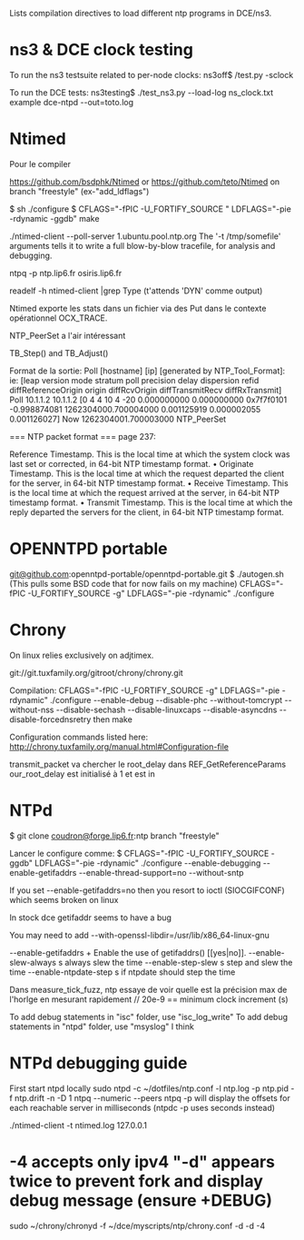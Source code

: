 Lists compilation directives to load different ntp programs in DCE/ns3.


ns3 & DCE clock testing
===
To run the ns3 testsuite related to per-node clocks:
ns3off$ /test.py -sclock

To run the DCE tests:
ns3testing$ ./test_ns3.py --load-log ns_clock.txt example dce-ntpd --out=toto.log 



Ntimed 
===
Pour le compiler

https://github.com/bsdphk/Ntimed or 
https://github.com/teto/Ntimed on branch "freestyle" (ex-"add_ldflags")

$ sh ./configure
$ CFLAGS="-fPIC -U_FORTIFY_SOURCE " LDFLAGS="-pie -rdynamic -ggdb" make

./ntimed-client --poll-server 1.ubuntu.pool.ntp.org
The '-t /tmp/somefile' arguments tells it to write a full blow-by-blow
tracefile, for analysis and debugging.

ntpq -p ntp.lip6.fr
osiris.lip6.fr

readelf -h ntimed-client |grep Type  (t'attends 'DYN' comme output)

Ntimed exporte les stats dans un fichier via des Put dans le contexte opérationnel OCX_TRACE.


NTP_PeerSet a l'air intéressant

 TB_Step() and TB_Adjust()


Format de la sortie:
Poll [hostname] [ip] [generated by NTP_Tool_Format]: ie:
[leap version mode stratum poll precision delay dispersion refid diffReferenceOrigin origin diffRcvOrigin diffTransmitRecv diffRxTransmit]
Poll 10.1.1.2 10.1.1.2 [0 4 4  10   4  -20 0.000000000 0.000000000 0x7f7f0101 -0.998874081 1262304000.700004000 0.001125919 0.000002055 0.001126027]
Now 1262304001.700003000 NTP_PeerSet


=== NTP packet format ===
page 237:

Reference Timestamp. This is the local time at which the system clock was last set or corrected, in 64-bit NTP timestamp format.
• Originate Timestamp. This is the local time at which the request departed the client for the server, in 64-bit NTP timestamp format.
• Receive Timestamp. This is the local time at which the request arrived at the server, in 64-bit NTP timestamp format.
• Transmit Timestamp. This is the local time at which the reply departed the servers for the client, in 64-bit NTP timestamp format.

OPENNTPD portable 
===

git@github.com:openntpd-portable/openntpd-portable.git
$ ./autogen.sh
(This pulls some BSD code that for now fails on my machine)
CFLAGS="-fPIC -U_FORTIFY_SOURCE -g" LDFLAGS="-pie -rdynamic" ./configure


Chrony 
===

On linux relies exclusively on adjtimex.

git://git.tuxfamily.org/gitroot/chrony/chrony.git

Compilation:
CFLAGS="-fPIC -U_FORTIFY_SOURCE -g" LDFLAGS="-pie -rdynamic" ./configure --enable-debug --disable-phc --without-tomcrypt --without-nss --disable-sechash --disable-linuxcaps --disable-asyncdns --disable-forcednsretry
then make

Configuration commands listed here:
http://chrony.tuxfamily.org/manual.html#Configuration-file

transmit_packet va chercher le root_delay dans REF_GetReferenceParams
our_root_delay est initialisé à 1 et est in

NTPd 
===

$ git clone coudron@forge.lip6.fr:ntp branch "freestyle"


Lancer le configure comme:
$ CFLAGS="-fPIC -U_FORTIFY_SOURCE -ggdb" LDFLAGS="-pie -rdynamic" ./configure --enable-debugging  --enable-getifaddrs --enable-thread-support=no --without-sntp

If you set --enable-getifaddrs=no then you resort to ioctl (SIOCGIFCONF) which seems broken on linux

In stock dce getifaddr seems to have a bug

You may need to add --with-openssl-libdir=/usr/lib/x86_64-linux-gnu

  --enable-getifaddrs     + Enable the use of getifaddrs() [[yes|no]].
  --enable-slew-always    s always slew the time
  --enable-step-slew      s step and slew the time
  --enable-ntpdate-step   s if ntpdate should step the time

Dans measure_tick_fuzz, ntp essaye de voir quelle est la précision max de l'horlge en mesurant rapidement 
// 20e-9	== minimum clock increment (s)

To add debug statements in "isc" folder, use "isc_log_write"
To add debug statements in "ntpd" folder, use "msyslog" I think


NTPd debugging guide 
===
First start ntpd locally
sudo ntpd -c ~/dotfiles/ntp.conf -l ntp.log -p ntp.pid -f ntp.drift -n -D 1
ntpq --numeric --peers
ntpq -p will display the offsets for each reachable server in milliseconds (ntpdc -p uses seconds instead)

 
./ntimed-client -t ntimed.log 127.0.0.1

# -4 accepts only ipv4 "-d" appears twice to prevent fork and display debug message (ensure +DEBUG)
sudo ~/chrony/chronyd -f ~/dce/myscripts/ntp/chrony.conf -d -d -4
